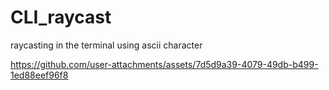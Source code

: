 # CLI_raycast
raycasting in the terminal using ascii character


https://github.com/user-attachments/assets/7d5d9a39-4079-49db-b499-1ed88eef96f8

